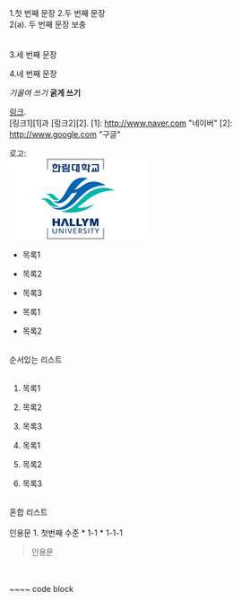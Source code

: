 1.첫 번째 문장
2.두 번째 문장  
2(a). 두 번째 문장 보충
</br>
</br>
</br>
3.세 번째 문장

4.네 번째 문장

*기울여 쓰기*
**굵게 쓰기**

[링크](http://naver.com "네이버").
</br>
[링크1][1]과 [링크2][2].
[1]: http://www.naver.com "네이버"
[2]: http://www.google.com "구글"

로고: 
</br> ![](https://github.com/esjeong90/Test/blob/master/Image/symbol-ui-emblem2.png?raw=true)
</br>
* 목록1
- 목록2
+ 목록3

+ 목록1
+ 목록2
</br>
순서있는 리스트
</br>
</br>

1. 목록1
2. 목록2
3. 목록3

1. 목록1
1. 목록2
1. 목록3
</br>
혼합 리스트
</br>
</br>
인용문
1. 첫번째 수준
   * 1-1
      * 1-1-1

> 인용문

</br>
</br>
~~~~ code block
